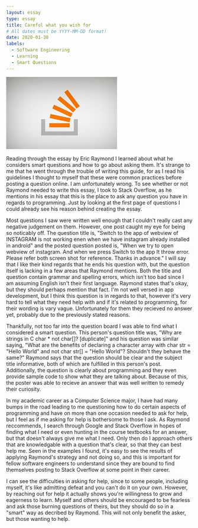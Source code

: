 ```yaml
---
layout: essay
type: essay
title: Careful what you wish for
# All dates must be YYYY-MM-DD format!
date: 2020-01-30
labels:
  - Software Engineering
  - Learning
  - Smart Questions
---
```


<img class="ui medium right floated rounded image" src="/images/stack-overflow.jpg">

Reading through the essay by Eric Raymond I learned about what he considers smart questions and how to go about asking them. It's strange to me that he went through the trouble of writing this guide, for as I read his guidelines I thought to myself that these were common practices before posting a question online. I am unfortunately wrong. To see whether or not Raymond needed to write this essay, I took to Stack Overflow, as he mentions in his essay that this is the place to ask any question you have in regards to programming. Just by looking at the first page of questions I could already see his reason behind creating the essay.

Most questions I saw were written well enough that I couldn't really cast any negative judgement on them. However, one post caught my eye for being so noticably off. The question title is, "Switch to the app of webview of INSTAGRAM is not working enen when we have instagram already installed in android" and the posted question posted is, "When we try to open webview of instagram. And when we press Switch to the app It throw error. Please refer both screen shot for reference. Thanks in advance." I will say that I like their kind regards that he ends his question with, but the question itself is lacking in a few areas that Raymond mentions. Both the title and question contain grammar and spelling errors, which isn't too bad since I am assuming English isn't their first language. Raymond states that's okay, but they should perhaps mention that fact. I'm not well versed in app development, but I think this question is in regards to that, however it's very hard to tell what they need help with and if it's related to programming, for their wording is vary vague. Unfortunately for them they recieved no answer yet, probably due to the previously stated reasons.

Thankfully, not too far into the question board I was able to find what I considered a smart question. This person's question title was, "Why are strings in C char * not char[]? [duplicate]" and his question was similar saying, "What are the benefits of declaring a character array with char str = "Hello World" and not char str[] = "Hello World"? Shouldn't they behave the same?" Raymond says that the question should be clear and the subject title informative, both of which are fulfilled in this person's post. Additionally, the question is clearly about programming and they even provide sample code to show what they are talking about. Because of this, the poster was able to recieve an answer that was well written to remedy their curiosity.

In my academic career as a Computer Science major, I have had many bumps in the road leading to me questioning how to do certain aspects of programming and have on more than one occasion needed to ask for help, but I feel as if me asking for help is bothersome to those I ask. As Raymond reccommends, I search through Google and Stack Overflow in hopes of finding what I need or even hunting in the course textbooks for an answer, but that doesn't always give me what I need. Only then do I approach others that are knowledgable with a question that's clear, so that they can best help me. Seen in the examples I found, it's easy to see the results of applying Raymond's strategy and not doing so, and this is important for fellow software engineers to understand since they are bound to find themselves posting to Stack Overflow at some point in their career.

I can see the difficulties in asking for help, since to some people, including myself, it's like admitting defeat and you can't do it on your own. However, by reaching out for help it actually shows you're willingness to grow and eagerness to learn. Myself and others should be encouraged to be fearless and ask those burning questions of theirs, but they should do so in a "smart" way as decribed by Raymond. This will not only benefit the asker, but those wanting to help.  

